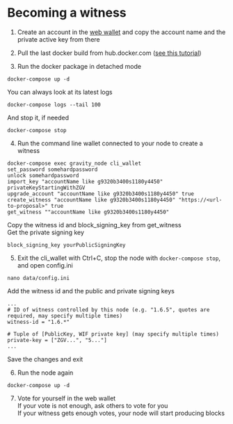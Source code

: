 # Becoming a witness

1. Сreate an account in the [web wallet](https://wallet.gravityprotocol.org) and copy the account name and the private active key from there

2. Pull the last docker build from hub.docker.com 
([see this tutorial](https://github.com/GravityProtocol/gravity-docs/blob/master/running%20node%20with%20docker.md))

3. Run the docker package in detached mode
```
docker-compose up -d
```
You can always look at its latest logs
```
docker-compose logs --tail 100
```
And stop it, if needed
```
docker-compose stop
```

4. Run the command line wallet connected to your node to create a witness
```
docker-compose exec gravity_node cli_wallet
set_password somehardpassword
unlock somehardpassword
import_key "accountName like g9320b3400s1180y4450" privateKeyStartingWithZGV
upgrade_account "accountName like g9320b3400s1180y4450" true
create_witness "accountName like g9320b3400s1180y4450" "https://<url-to-proposal>" true
get_witness ""accountName like g9320b3400s1180y4450"
```
Copy the witness id and block_signing_key from get_witness  
Get the private signing key
```
block_signing_key yourPublicSigningKey
```

5. Exit the cli_wallet with Ctrl+C, stop the node with ```docker-compose stop```, and open config.ini
```
nano data/config.ini
```
Add the witness id and the public and private signing keys
```
...
# ID of witness controlled by this node (e.g. "1.6.5", quotes are required, may specify multiple times)
witness-id = "1.6.*"

# Tuple of [PublicKey, WIF private key] (may specify multiple times)
private-key = ["ZGV...", "5..."]
...
```
Save the changes and exit

6. Run the node again
```
docker-compose up -d
```
7. Vote for yourself in the web wallet  
If your vote is not enough, ask others to vote for you  
If your witness gets enough votes, your node will start producing blocks  







